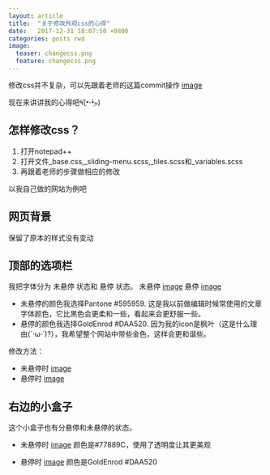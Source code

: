 ```yaml
---
layout: article
title:  "关于修改外观css的心得"
date:   2017-12-31 18:07:50 +0800
categories: posts rwd
image:
  teaser: changecss.png
  feature: changecss.png
---
```

修改css并不复杂，可以先跟着老师的这篇commit操作
[image](https://ws1.sinaimg.cn/large/747b3f6fgy1fn00o6qc5bj216802jaa9.jpg)


现在来讲讲我的心得吧٩(•̤̀ᵕ•̤́๑)

## 怎样修改css？
1. 打开notepad++
2. 打开文件_base.css,_sliding-menu.scss,_tiles.scss和_variables.scss
3. 再跟着老师的步骤做相应的修改

以我自己做的网站为例吧

## 网页背景
保留了原本的样式没有变动

## 顶部的选项栏
我把字体分为 未悬停 状态和 悬停 状态。
未悬停
[image](https://ws1.sinaimg.cn/large/747b3f6fgy1fn027u5i16j20gw03fglj.jpg)
悬停
[image](https://ws1.sinaimg.cn/large/747b3f6fgy1fn0257ehydj20ir0463ye.jpg)

- 未悬停的颜色我选择Pantone #595959. 这是我以前做编辑时候常使用的文章字体颜色，它比黑色会更柔和一些，看起来会更舒服一些。
- 悬停的颜色我选择GoldEnrod #DAA520. 因为我的icon是枫叶（这是什么理由(´·ω·`)?），我希望整个网站中带些金色，这样会更和谐些。

修改方法：
- 未悬停时
[image](https://ws1.sinaimg.cn/large/747b3f6fgy1fn02n80v5rj20ex09uwel.jpg)
- 悬停时
[image](https://ws1.sinaimg.cn/large/747b3f6fgy1fn02htnfgaj20hd0fiab4.jpg)

## 右边的小盒子
这个小盒子也有分悬停和未悬停的状态。
- 未悬停时
[image](https://ws1.sinaimg.cn/large/747b3f6fgy1fn03nuhyd7j20do09zglu.jpg)
颜色是#77889C，使用了透明度让其更美观

- 悬停时
[image](https://ws1.sinaimg.cn/large/747b3f6fgy1fn0413sfufj20hb0dqwfd.jpg)
颜色是GoldEnrod #DAA520


